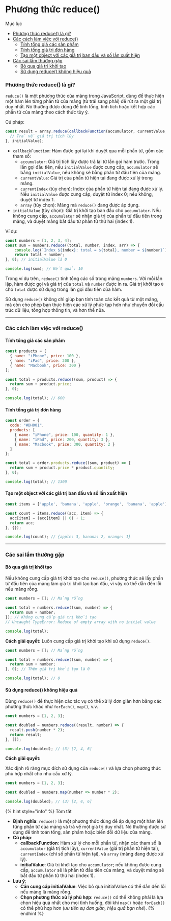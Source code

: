 # Phương thức reduce()

Mục lục

* [Phương thức reduce() là gì?](phuong-thuc-reduce.md#phuong-thuc-reduce-la-gi)
* [Các cách làm việc với reduce()](phuong-thuc-reduce.md#cac-cach-lam-viec-voi-reduce)
  * [Tính tổng giá các sản phẩm](phuong-thuc-reduce.md#tinh-tong-gia-cac-san-pham)
  * [Tính tổng giá trị đơn hàng](phuong-thuc-reduce.md#tinh-tong-gia-tri-don-hang)
  * [Tạo một object với các giá trị ban đầu và số lần xuất hiện](phuong-thuc-reduce.md#tao-mot-object-voi-cac-gia-tri-ban-dau-va-so-lan-xuat-hien)
* [Các sai lầm thường gặp](phuong-thuc-reduce.md#cac-sai-lam-thuong-gap)
  * [Bỏ qua giá trị khởi tạo](phuong-thuc-reduce.md#bo-qua-gia-tri-khoi-tao)
  * [Sử dụng reduce() không hiệu quả](phuong-thuc-reduce.md#su-dung-reduce-khong-hieu-qua)

### Phương thức reduce() là gì?

`reduce()` là một phương thức của mảng trong JavaScript, dùng để thực hiện một hàm lên từng phần tử của mảng (từ trái sang phải) để rút ra một giá trị duy nhất. Nó thường được dùng để tính tổng, tính tích hoặc kết hợp các phần tử của mảng theo cách thức tùy ý.

Cú pháp:

```js
const result = array.reduce(callbackFunction(accumulator, currentValue, currentIndex, array) {
  // Trả về giá trị tích lũy
}, initialValue);
```

* `callbackFunction`: Hàm được gọi lại khi duyệt qua mỗi phần tử, gồm các tham số:
  * `accumulator`: Giá trị tích lũy được trả lại từ lần gọi hàm trước. Trong lần gọi đầu tiên, nếu `initialValue` được cung cấp, `accumulator` sẽ bằng `initialValue`, nếu không sẽ bằng phần tử đầu tiên của mảng.
  * `currentValue`: Giá trị của phần tử hiện tại đang được xử lý trong mảng.
  * `currentIndex` (tùy chọn): Index của phần tử hiện tại đang được xử lý. Nếu `initialValue` được cung cấp, duyệt từ index 0; nếu không, duyệt từ index 1.
  * `array` (tùy chọn): Mảng mà `reduce()` đang được áp dụng.
* `initialValue` (tùy chọn): Giá trị khởi tạo ban đầu cho `accumulator`. Nếu không cung cấp, `accumulator` sẽ nhận giá trị của phần tử đầu tiên trong mảng, và duyệt mảng bắt đầu từ phần tử thứ hai (index 1).

Ví dụ:

```javascript
const numbers = [1, 2, 3, 4];
const sum = numbers.reduce((total, number, index, arr) => {
    console.log(`Index ${index}: total = ${total}, number = ${number}`);
    return total + number;
}, 0); // initialValue là 0

console.log(sum); // Kết quả: 10
```

Trong ví dụ trên, `reduce()` tính tổng các số trong mảng `numbers`. Với mỗi lần lặp, hàm được gọi và giá trị của `total` và `number` được in ra. Giá trị khởi tạo `0` cho `total` được sử dụng trong lần gọi đầu tiên của hàm.

Sử dụng `reduce()` không chỉ giúp bạn tính toán các kết quả từ một mảng, mà còn cho phép bạn thực hiện các xử lý phức tạp hơn như chuyển đổi cấu trúc dữ liệu, tổng hợp thông tin, và hơn thế nữa.

***

### Các cách làm việc với reduce()

#### Tính tổng giá các sản phẩm

```javascript
const products = [
  { name: "iPhone", price: 100 },
  { name: "iPad", price: 200 },
  { name: "Macbook", price: 300 }
];

const total = products.reduce((sum, product) => {
  return sum + product.price;
}, 0);

console.log(total); // 600
```

#### Tính tổng giá trị đơn hàng

```javascript
const order = {
  code: "#DH001",
  products: [
    { name: "iPhone", price: 100, quantity: 1 },
    { name: "iPad", price: 200, quantity: 3 },
    { name: "Macbook", price: 300, quantity: 2 }
  ]
};

const total = order.products.reduce((sum, product) => {
  return sum + product.price * product.quantity;
}, 0);

console.log(total); // 1300
```

#### &#x20;Tạo một object với các giá trị ban đầu và số lần xuất hiện

```javascript
const items = ['apple', 'banana', 'apple', 'orange', 'banana', 'apple'];

const count = items.reduce((acc, item) => {
  acc[item] = (acc[item] || 0) + 1;
  return acc;
}, {});

console.log(count); // {apple: 3, banana: 2, orange: 1}
```

***

### Các sai lầm thường gặp

#### Bỏ qua giá trị khởi tạo

Nếu không cung cấp giá trị khởi tạo cho `reduce()`, phương thức sẽ lấy phần tử đầu tiên của mảng làm giá trị khởi tạo ban đầu, vì vậy có thể dẫn đến lỗi nếu mảng rỗng.

```javascript
const numbers = []; // Mảng rỗng

const total = numbers.reduce((sum, number) => {
  return sum + number;
}); // Không cung cấp giá trị khởi tạo
// Uncaught TypeError: Reduce of empty array with no initial value

console.log(total);
```

**Cách giải quyết:** Luôn cung cấp giá trị khởi tạo khi sử dụng `reduce()`.

```javascript
const numbers = []; // Mảng rỗng

const total = numbers.reduce((sum, number) => {
  return sum + number;
}, 0); // Thêm giá trị khởi tạo là 0

console.log(total); // 0
```

#### Sử dụng reduce() không hiệu quả

Dùng `reduce()` để thực hiện các tác vụ có thể xử lý đơn giản hơn bằng các phương thức khác như `forEach()`, `map()`, v.v.

```javascript
const numbers = [1, 2, 3];

const doubled = numbers.reduce((result, number) => {
  result.push(number * 2);
  return result;
}, []);

console.log(doubled); // (3) [2, 4, 6]
```

**Cách giải quyết:**

Xác định rõ ràng mục đích sử dụng của `reduce()` và lựa chọn phương thức phù hợp nhất cho nhu cầu xử lý.

```javascript
const numbers = [1, 2, 3];

const doubled = numbers.map(number => number * 2);

console.log(doubled); // (3) [2, 4, 6]
```

{% hint style="info" %}
Tóm tắt

* **Định nghĩa**: `reduce()` là một phương thức dùng để áp dụng một hàm lên từng phần tử của mảng và trả về một giá trị duy nhất. Nó thường được sử dụng để tính toán tổng, sản phẩm hoặc biến đổi dữ liệu của mảng.
* **Cú pháp**:
  * **callbackFunction**: Hàm xử lý cho mỗi phần tử, nhận các tham số là `accumulator` (giá trị tích lũy), `currentValue` (giá trị phần tử hiện tại), `currentIndex` (chỉ số phần tử hiện tại), và `array` (mảng đang được xử lý).
  * **initialValue**: Giá trị khởi tạo cho `accumulator`; nếu không được cung cấp, `accumulator` sẽ là phần tử đầu tiên của mảng, và duyệt mảng sẽ bắt đầu từ phần tử thứ hai (index 1).
* **Lưu ý**:
  * **Cần cung cấp initialValue**: Việc bỏ qua initialValue có thể dẫn đến lỗi nếu mảng là mảng rỗng.
  * **Chọn phương thức xử lý phù hợp**: `reduce()` có thể không phải là lựa chọn hiệu quả nhất cho mọi tình huống, đôi khi `map()` hoặc `forEach()` có thể phù hợp hơn (_ưu tiên sự đơn giản, hiệu quả bạn nhé_).
{% endhint %}
